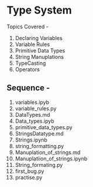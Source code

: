 # Type System

Topics Covered -

1. Declaring Variables
2. Variable Rules
3. Primitive Data Types
4. String Manuplations
5. TypeCasting
6. Operators

## Sequence -

1. variables.ipyb
2. variable_rules.py
3. DataTypes.md
4. Data_types.ipyb
5. primitive_data_types.py
6. StringsDatatype.md
7. Strings.ipynb
8. string_formatting.py
9. Manuplation_of_strings.md
10. Manuplatiion_of_strings.ipynb
11. String_formating.py
12. first_bug.py
13. practise.py
